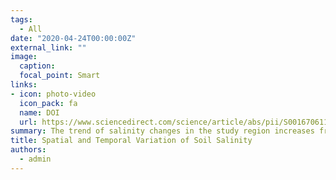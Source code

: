```yaml
---
tags:
  - All
date: "2020-04-24T00:00:00Z"
external_link: ""
image:
  caption: 
  focal_point: Smart
links:
- icon: photo-video
  icon_pack: fa
  name: DOI
  url: https://www.sciencedirect.com/science/article/abs/pii/S0016706119313345?via%3Dihub
summary: The trend of salinity changes in the study region increases from the east to west, which is consistent with the trends of changes in the most important auxiliary variables identified. These changes are probably due to more sediment in the western areas. Also, the convex shape of the study area can help to move the groundwater eastward to the west. 
title: Spatial and Temporal Variation of Soil Salinity
authors: 
  - admin
---
```

